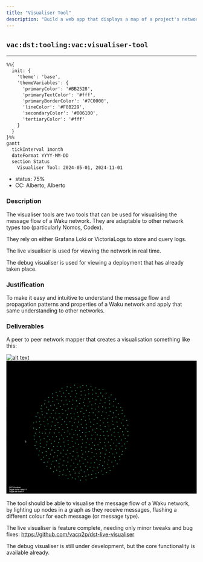```yaml
---
title: "Visualiser Tool"
description: "Build a web app that displays a map of a project's network, showing the flow of messages between nodes."
---
```

## `vac:dst:tooling:vac:visualiser-tool`
---

```mermaid
%%{ 
  init: { 
    'theme': 'base', 
    'themeVariables': { 
      'primaryColor': '#BB2528', 
      'primaryTextColor': '#fff', 
      'primaryBorderColor': '#7C0000', 
      'lineColor': '#F8B229', 
      'secondaryColor': '#006100', 
      'tertiaryColor': '#fff' 
    } 
  } 
}%%
gantt
  tickInterval 1month
  dateFormat YYYY-MM-DD 
  section Status
    Visualiser Tool: 2024-05-01, 2024-11-01
```

- status: 75%
- CC: Alberto, Alberto

### Description

The visualiser tools are two tools that can be used for visualising the message flow of a Waku network. They are adaptable to other network types too (particularly Nomos, Codex).

They rely on either Grafana Loki or VictoriaLogs to store and query logs.

The live visualiser is used for viewing the network in real time.

The debug visualiser is used for viewing a deployment that has already taken place.

### Justification
To make it easy and intuitive to understand the message flow and propagation patterns and properties of a Waku network and apply that same understanding to other networks.

### Deliverables

A peer to peer network mapper that creates a visualisation something like this:

![alt text](image.png)
[![Visualiser Tool](visualiser-tool.png)](visualiser-tool.png)

The tool should be able to visualise the message flow of a Waku network, by lighting up nodes in a graph as they receive messages, flashing a different colour for each message (or message type).

The live visualiser is feature complete, needing only minor tweaks and bug fixes:
https://github.com/vacp2p/dst-live-visualiser

The debug visualiser is still under development, but the core functionality is available already.